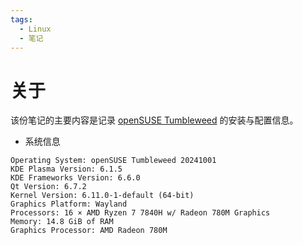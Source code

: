 ```yaml
---
tags:
  - Linux
  - 笔记
---
```


# 关于

该份笔记的主要内容是记录 [openSUSE Tumbleweed] 的安装与配置信息。

[openSUSE Tumbleweed]: https://get.opensuse.org/tumbleweed/

- 系统信息

```
Operating System: openSUSE Tumbleweed 20241001
KDE Plasma Version: 6.1.5
KDE Frameworks Version: 6.6.0
Qt Version: 6.7.2
Kernel Version: 6.11.0-1-default (64-bit)
Graphics Platform: Wayland
Processors: 16 × AMD Ryzen 7 7840H w/ Radeon 780M Graphics
Memory: 14.8 GiB of RAM
Graphics Processor: AMD Radeon 780M
```